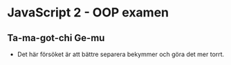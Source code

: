 # JavaScript 2 - OOP examen

## Ta-ma-got-chi Ge-mu 

- Det här försöket är att bättre separera bekymmer och göra det mer torrt.
